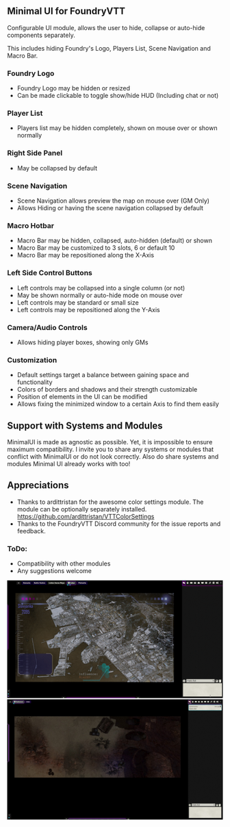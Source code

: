 ## Minimal UI for FoundryVTT

Configurable UI module, allows the user to hide, collapse or auto-hide components separately.

This includes hiding Foundry's Logo, Players List, Scene Navigation and Macro Bar.

### Foundry Logo
* Foundry Logo may be hidden or resized
* Can be made clickable to toggle show/hide HUD (Including chat or not)
  
### Player List
* Players list may be hidden completely, shown on mouse over or shown normally

### Right Side Panel
* May be collapsed by default
  
### Scene Navigation
* Scene Navigation allows preview the map on mouse over (GM Only)
* Allows Hiding or having the scene navigation collapsed by default

### Macro Hotbar
* Macro Bar may be hidden, collapsed, auto-hidden (default) or shown
* Macro Bar may be customized to 3 slots, 6 or default 10
* Macro Bar may be repositioned along the X-Axis

### Left Side Control Buttons
* Left controls may be collapsed into a single column (or not)
* May be shown normally or auto-hide mode on mouse over 
* Left controls may be standard or small size
* Left controls may be repositioned along the Y-Axis

### Camera/Audio Controls
* Allows hiding player boxes, showing only GMs
  
### Customization
* Default settings target a balance between gaining space and functionality
* Colors of borders and shadows and their strength customizable
* Position of elements in the UI can be modified
* Allows fixing the minimized window to a certain Axis to find them easily

## Support with Systems and Modules
MinimalUI is made as agnostic as possible. Yet, it is impossible to ensure maximum compatibility.
I invite you to share any systems or modules that conflict with MinimalUI or do not look correctly.
Also do share systems and modules Minimal UI already works with too!

## Appreciations
* Thanks to ardittristan for the awesome color settings module. The module can be optionally separately installed.
https://github.com/ardittristan/VTTColorSettings
* Thanks to the FoundryVTT Discord community for the issue reports and feedback.

### ToDo:
* Compatibility with other modules
* Any suggestions welcome

![Example GIF](./examplegif-long3.gif)
![Example Image](./example12.jpg)
